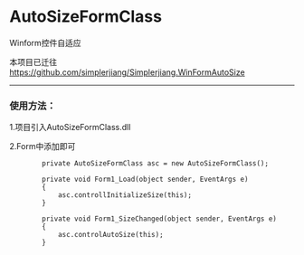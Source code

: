 # AutoSizeFormClass
Winform控件自适应

本项目已迁往 https://github.com/simplerjiang/Simplerjiang.WinFormAutoSize

---

### 使用方法：
1.项目引入AutoSizeFormClass.dll

2.Form中添加即可
```
        private AutoSizeFormClass asc = new AutoSizeFormClass();

        private void Form1_Load(object sender, EventArgs e)
        {
            asc.controllInitializeSize(this);
        }

        private void Form1_SizeChanged(object sender, EventArgs e)
        {
            asc.controlAutoSize(this);
        }
```
